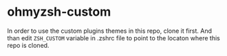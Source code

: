 # ohmyzsh-custom
In order to use the custom plugins themes in this repo, clone it first. And than edit `ZSH_CUSTOM` variable in .zshrc file to point to the locaton where this repo is cloned.
